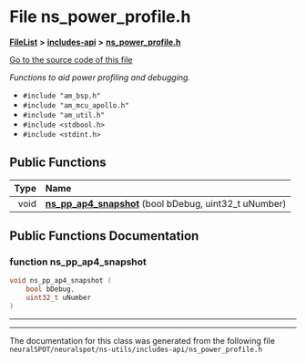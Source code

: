 

# File ns\_power\_profile.h



[**FileList**](files.md) **>** [**includes-api**](dir_0f796f8be3b51b94a477512418b4fa0e.md) **>** [**ns\_power\_profile.h**](includes-api_2ns__power__profile_8h.md)

[Go to the source code of this file](includes-api_2ns__power__profile_8h_source.md)

_Functions to aid power profiling and debugging._ 

* `#include "am_bsp.h"`
* `#include "am_mcu_apollo.h"`
* `#include "am_util.h"`
* `#include <stdbool.h>`
* `#include <stdint.h>`





































## Public Functions

| Type | Name |
| ---: | :--- |
|  void | [**ns\_pp\_ap4\_snapshot**](#function-ns_pp_ap4_snapshot) (bool bDebug, uint32\_t uNumber) <br> |




























## Public Functions Documentation




### function ns\_pp\_ap4\_snapshot 

```C++
void ns_pp_ap4_snapshot (
    bool bDebug,
    uint32_t uNumber
) 
```




<hr>

------------------------------
The documentation for this class was generated from the following file `neuralSPOT/neuralspot/ns-utils/includes-api/ns_power_profile.h`

